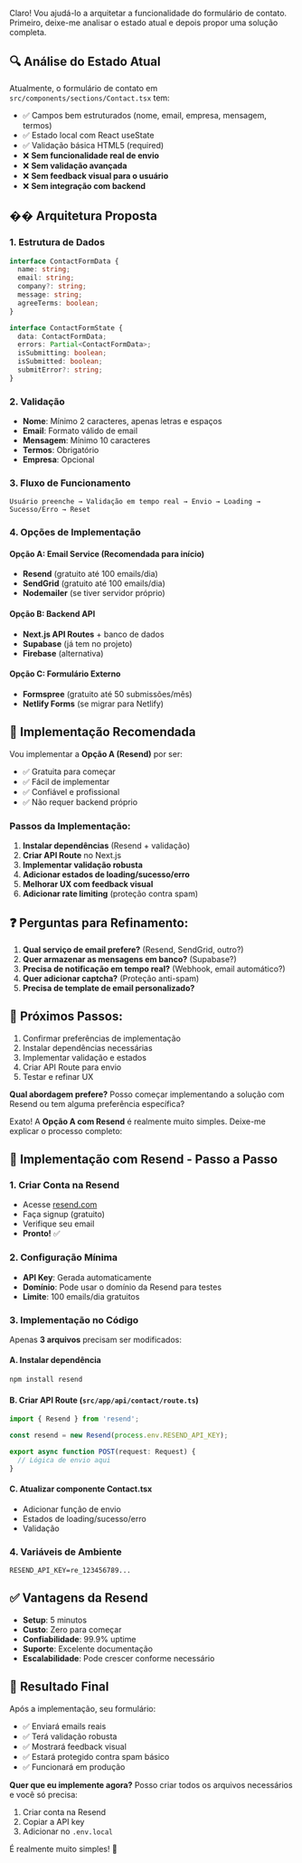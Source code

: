Claro! Vou ajudá-lo a arquitetar a funcionalidade do formulário de contato. Primeiro, deixe-me analisar o estado atual e depois propor uma solução completa.

## 🔍 **Análise do Estado Atual**

Atualmente, o formulário de contato em `src/components/sections/Contact.tsx` tem:
- ✅ Campos bem estruturados (nome, email, empresa, mensagem, termos)
- ✅ Estado local com React useState
- ✅ Validação básica HTML5 (required)
- ❌ **Sem funcionalidade real de envio**
- ❌ **Sem validação avançada**
- ❌ **Sem feedback visual para o usuário**
- ❌ **Sem integração com backend**

## ��️ **Arquitetura Proposta**

### **1. Estrutura de Dados**
```typescript
interface ContactFormData {
  name: string;
  email: string;
  company?: string;
  message: string;
  agreeTerms: boolean;
}

interface ContactFormState {
  data: ContactFormData;
  errors: Partial<ContactFormData>;
  isSubmitting: boolean;
  isSubmitted: boolean;
  submitError?: string;
}
```

### **2. Validação**
- **Nome**: Mínimo 2 caracteres, apenas letras e espaços
- **Email**: Formato válido de email
- **Mensagem**: Mínimo 10 caracteres
- **Termos**: Obrigatório
- **Empresa**: Opcional

### **3. Fluxo de Funcionamento**
```
Usuário preenche → Validação em tempo real → Envio → Loading → Sucesso/Erro → Reset
```

### **4. Opções de Implementação**

#### **Opção A: Email Service (Recomendada para início)**
- **Resend** (gratuito até 100 emails/dia)
- **SendGrid** (gratuito até 100 emails/dia)
- **Nodemailer** (se tiver servidor próprio)

#### **Opção B: Backend API**
- **Next.js API Routes** + banco de dados
- **Supabase** (já tem no projeto)
- **Firebase** (alternativa)

#### **Opção C: Formulário Externo**
- **Formspree** (gratuito até 50 submissões/mês)
- **Netlify Forms** (se migrar para Netlify)

## 🚀 **Implementação Recomendada**

Vou implementar a **Opção A (Resend)** por ser:
- ✅ Gratuita para começar
- ✅ Fácil de implementar
- ✅ Confiável e profissional
- ✅ Não requer backend próprio

### **Passos da Implementação:**

1. **Instalar dependências** (Resend + validação)
2. **Criar API Route** no Next.js
3. **Implementar validação robusta**
4. **Adicionar estados de loading/sucesso/erro**
5. **Melhorar UX com feedback visual**
6. **Adicionar rate limiting** (proteção contra spam)

## ❓ **Perguntas para Refinamento:**

1. **Qual serviço de email prefere?** (Resend, SendGrid, outro?)
2. **Quer armazenar as mensagens em banco?** (Supabase?)
3. **Precisa de notificação em tempo real?** (Webhook, email automático?)
4. **Quer adicionar captcha?** (Proteção anti-spam)
5. **Precisa de template de email personalizado?**

## 🎯 **Próximos Passos:**

1. Confirmar preferências de implementação
2. Instalar dependências necessárias
3. Implementar validação e estados
4. Criar API Route para envio
5. Testar e refinar UX

**Qual abordagem prefere?** Posso começar implementando a solução com Resend ou tem alguma preferência específica?



Exato! A **Opção A com Resend** é realmente muito simples. Deixe-me explicar o processo completo:

## 🚀 **Implementação com Resend - Passo a Passo**

### **1. Criar Conta na Resend**
- Acesse [resend.com](https://resend.com)
- Faça signup (gratuito)
- Verifique seu email
- **Pronto!** ✅

### **2. Configuração Mínima**
- **API Key**: Gerada automaticamente
- **Domínio**: Pode usar o domínio da Resend para testes
- **Limite**: 100 emails/dia gratuitos

### **3. Implementação no Código**
Apenas **3 arquivos** precisam ser modificados:

#### **A. Instalar dependência**
```bash
npm install resend
```

#### **B. Criar API Route** (`src/app/api/contact/route.ts`)
```typescript
import { Resend } from 'resend';

const resend = new Resend(process.env.RESEND_API_KEY);

export async function POST(request: Request) {
  // Lógica de envio aqui
}
```

#### **C. Atualizar componente Contact.tsx**
- Adicionar função de envio
- Estados de loading/sucesso/erro
- Validação

### **4. Variáveis de Ambiente**
```env
RESEND_API_KEY=re_123456789...
```

## ✅ **Vantagens da Resend**

- **Setup**: 5 minutos
- **Custo**: Zero para começar
- **Confiabilidade**: 99.9% uptime
- **Suporte**: Excelente documentação
- **Escalabilidade**: Pode crescer conforme necessário

## 🎯 **Resultado Final**

Após a implementação, seu formulário:
- ✅ Enviará emails reais
- ✅ Terá validação robusta
- ✅ Mostrará feedback visual
- ✅ Estará protegido contra spam básico
- ✅ Funcionará em produção

**Quer que eu implemente agora?** Posso criar todos os arquivos necessários e você só precisa:
1. Criar conta na Resend
2. Copiar a API key
3. Adicionar no `.env.local`

É realmente muito simples! 🎉